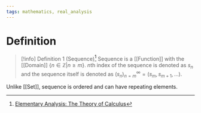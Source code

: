 ```yaml
---
tags: mathematics, real_analysis
---
```


# Definition

> [!info] Definition 1 (Sequence)[^1]
> Sequence is a [[Function]] with the [[Domain]] $\{n \in \mathbb{Z} | n \geq m\}$. $n$th index of the sequence is denoted as $s_n$ and the sequence itself is denoted as $(s_n)_{n = m}^{\infty} = (s_m, s_{m + 1}, \dots)$.

Unlike [[Set]], sequence is ordered and can have repeating elements.

[^1]: [Elementary Analysis: The Theory of Calculus](zotero://open-pdf/library/items/GUY2WR3V?page=45)